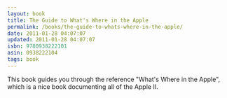 ```yaml
---
layout: book
title: The Guide to What's Where in the Apple
permalink: /books/the-guide-to-whats-where-in-the-apple/
date: 2011-01-28 04:07:07
updated: 2011-01-28 04:07:07
isbn: 9780938222101
asin: 0938222104
tags: book
---
```

This book guides you through the reference "What's Where in the Apple", which
is a nice book documenting all of the Apple II.
